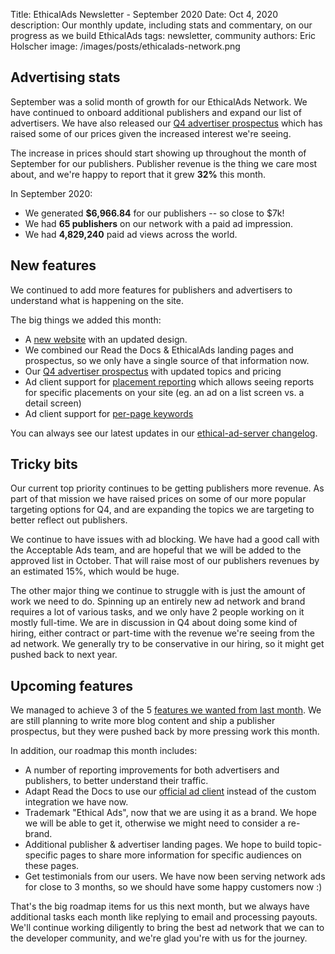 Title: EthicalAds Newsletter - September 2020
Date: Oct 4, 2020
description: Our monthly update, including stats and commentary, on our progress as we build EthicalAds
tags: newsletter, community
authors: Eric Holscher
image: /images/posts/ethicalads-network.png


[comment]: # (The queries run to get this data, then computed in a spreadsheet for publisher rev)
[comment]: # (?start_date=2020-08-01&end_date=2020-08-31&campaign_type=All+types&revenue_share_percentage=50.0)
[comment]: # (?start_date=2020-09-01&end_date=2020-09-30&campaign_type=paid&revenue_share_percentage=70.0&sort=revenue)

## Advertising stats

September was a solid month of growth for our EthicalAds Network.
We have continued to onboard additional publishers and expand our list of advertisers.
We have also released our [Q4 advertiser prospectus](https://www.ethicalads.io/prospectus/ethicalads-advertiser-prospectus.pdf) which has raised some of our prices given the increased interest we're seeing.

The increase in prices should start showing up throughout the month of September for our publishers.
Publisher revenue is the thing we care most about,
and we're happy to report that it grew **32%** this month.

In September 2020:

* We generated **$6,966.84** for our publishers -- so close to $7k!
* We had **65 publishers** on our network with a paid ad impression.
* We had **4,829,240** paid ad views across the world.

## New features

We continued to add more features for publishers and advertisers to understand what is happening on the site.

The big things we added this month:

* A [new website](https://www.ethicalads.io/) with an updated design.
* We combined our Read the Docs & EthicalAds landing pages and prospectus, so we only have a single source of that information now.
* Our [Q4 advertiser prospectus](https://www.ethicalads.io/prospectus/ethicalads-advertiser-prospectus.pdf) with updated topics and pricing
* Ad client support for [placement reporting](https://ethical-ad-client.readthedocs.io/en/latest/#ad-placement-reporting) which allows seeing reports for specific placements on your site (eg. an ad on a list screen vs. a detail screen)
* Ad client support for [per-page keywords](https://ethical-ad-client.readthedocs.io/en/latest/#page-specific-keywords)

You can always see our latest updates in our [ethical-ad-server changelog](https://ethical-ad-server.readthedocs.io/en/latest/developer/changelog.html).

## Tricky bits

Our current top priority continues to be getting publishers more revenue. As part of that mission we have raised prices on some of our more popular targeting options for Q4, and are expanding the topics we are targeting to better reflect out publishers.

We continue to have issues with ad blocking. We have had a good call with the Acceptable Ads team, and are hopeful that we will be added to the approved list in October. That will raise most of our publishers revenues by an estimated 15%, which would be huge.

The other major thing we continue to struggle with is just the amount of work we need to do. Spinning up an entirely new ad network and brand requires a lot of various tasks, and we only have 2 people working on it mostly full-time. We are in discussion in Q4 about doing some kind of hiring, either contract or part-time with the revenue we're seeing from the ad network. We generally try to be conservative in our hiring, so it might get pushed back to next year. 

## Upcoming features

We managed to achieve 3 of the 5 [features we wanted from last month](https://www.ethicalads.io/blog/2020/09/ethicalads-newsletter-august-2020/#upcoming-features).
We are still planning to write more blog content and ship a publisher prospectus, but they were pushed back by more pressing work this month.

In addition, our roadmap this month includes:

* A number of reporting improvements for both advertisers and publishers, to better understand their traffic.
* Adapt Read the Docs to use our [official ad client](https://ethical-ad-client.readthedocs.io/en/latest/) instead of the custom integration we have now.
* Trademark "Ethical Ads", now that we are using it as a brand. We hope we will be able to get it, otherwise we might need to consider a re-brand.
* Additional publisher & advertiser landing pages. We hope to build topic-specific pages to share more information for specific audiences on these pages.
* Get testimonials from our users. We have now been serving network ads for close to 3 months, so we should have some happy customers now :)

That's the big roadmap items for us this next month, but we always have additional tasks each month like replying to email and processing payouts.
We'll continue working diligently to bring the best ad network that we can to the developer community,
and we're glad you're with us for the journey.
